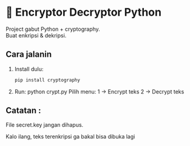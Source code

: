 # 🔐 Encryptor Decryptor Python

Project gabut Python + cryptography.  
Buat enkripsi & dekripsi.

## Cara jalanin
1. Install dulu:
   ```bash
   pip install cryptography
2. Run:
python crypt.py
Pilih menu:
1 → Encrypt teks
2 → Decrypt teks

## Catatan :
File secret.key jangan dihapus.

Kalo ilang, teks terenkripsi ga bakal bisa dibuka lagi
